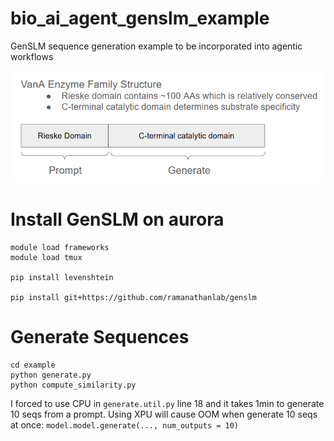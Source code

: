 # bio_ai_agent_genslm_example
GenSLM sequence generation example to be incorporated into agentic workflows 

![Structure Figure](example/fig/structure.png)

# Install GenSLM on aurora

```
module load frameworks
module load tmux

pip install levenshtein

pip install git+https://github.com/ramanathanlab/genslm
```

# Generate Sequences

```
cd example
python generate.py
python compute_similarity.py
```

I forced to use CPU in `generate.util.py` line 18 and it takes 1min to generate 10 seqs from a prompt. Using XPU will cause OOM when generate 10 seqs at once: `model.model.generate(..., num_outputs = 10)`